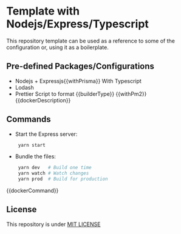 # Template with Nodejs/Express/Typescript

This repository template can be used as a reference to some of the configuration or, using it as a boilerplate.

## Pre-defined Packages/Configurations

- Nodejs + Expressjs{{withPrisma}} With Typescript
- Lodash
- Prettier Script to format
{{builderType}}
{{withPm2}}
{{dockerDescription}}

## Commands

- Start the Express server:

   ```bash
    yarn start
   ```

- Bundle the files:

   ```bash
    yarn dev   # Build one time
    yarn watch # Watch changes
    yarn prod  # Build for production
   ```

{{dockerCommand}}

## License

This repository is under [MIT LICENSE](LICENSE)
